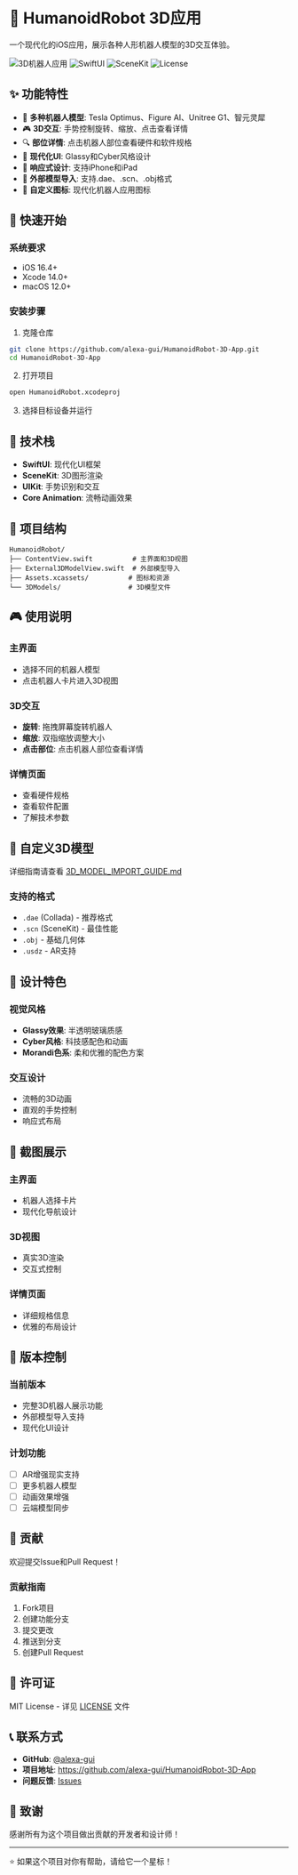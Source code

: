 # 🤖 HumanoidRobot 3D应用

一个现代化的iOS应用，展示各种人形机器人模型的3D交互体验。

![3D机器人应用](https://img.shields.io/badge/iOS-16.4+-blue.svg)
![SwiftUI](https://img.shields.io/badge/SwiftUI-4.0+-orange.svg)
![SceneKit](https://img.shields.io/badge/SceneKit-3D-orange.svg)
![License](https://img.shields.io/badge/License-MIT-green.svg)

## ✨ 功能特性

- 🎯 **多种机器人模型**: Tesla Optimus、Figure AI、Unitree G1、智元灵犀
- 🎮 **3D交互**: 手势控制旋转、缩放、点击查看详情
- 🔍 **部位详情**: 点击机器人部位查看硬件和软件规格
- 🎨 **现代化UI**: Glassy和Cyber风格设计
- 📱 **响应式设计**: 支持iPhone和iPad
- 🔧 **外部模型导入**: 支持.dae、.scn、.obj格式
- 🌟 **自定义图标**: 现代化机器人应用图标

## 🚀 快速开始

### 系统要求
- iOS 16.4+
- Xcode 14.0+
- macOS 12.0+

### 安装步骤
1. 克隆仓库
```bash
git clone https://github.com/alexa-gui/HumanoidRobot-3D-App.git
cd HumanoidRobot-3D-App
```

2. 打开项目
```bash
open HumanoidRobot.xcodeproj
```

3. 选择目标设备并运行

## 🎨 技术栈

- **SwiftUI**: 现代化UI框架
- **SceneKit**: 3D图形渲染
- **UIKit**: 手势识别和交互
- **Core Animation**: 流畅动画效果

## 📁 项目结构

```
HumanoidRobot/
├── ContentView.swift          # 主界面和3D视图
├── External3DModelView.swift  # 外部模型导入
├── Assets.xcassets/          # 图标和资源
└── 3DModels/                 # 3D模型文件
```

## 🎮 使用说明

### 主界面
- 选择不同的机器人模型
- 点击机器人卡片进入3D视图

### 3D交互
- **旋转**: 拖拽屏幕旋转机器人
- **缩放**: 双指缩放调整大小
- **点击部位**: 点击机器人部位查看详情

### 详情页面
- 查看硬件规格
- 查看软件配置
- 了解技术参数

## 🔧 自定义3D模型

详细指南请查看 [3D_MODEL_IMPORT_GUIDE.md](3D_MODEL_IMPORT_GUIDE.md)

### 支持的格式
- `.dae` (Collada) - 推荐格式
- `.scn` (SceneKit) - 最佳性能
- `.obj` - 基础几何体
- `.usdz` - AR支持

## 🎨 设计特色

### 视觉风格
- **Glassy效果**: 半透明玻璃质感
- **Cyber风格**: 科技感配色和动画
- **Morandi色系**: 柔和优雅的配色方案

### 交互设计
- 流畅的3D动画
- 直观的手势控制
- 响应式布局

## 📱 截图展示

### 主界面
- 机器人选择卡片
- 现代化导航设计

### 3D视图
- 真实3D渲染
- 交互式控制

### 详情页面
- 详细规格信息
- 优雅的布局设计

## 🔄 版本控制

### 当前版本
- 完整3D机器人展示功能
- 外部模型导入支持
- 现代化UI设计

### 计划功能
- [ ] AR增强现实支持
- [ ] 更多机器人模型
- [ ] 动画效果增强
- [ ] 云端模型同步

## 🤝 贡献

欢迎提交Issue和Pull Request！

### 贡献指南
1. Fork项目
2. 创建功能分支
3. 提交更改
4. 推送到分支
5. 创建Pull Request

## 📄 许可证

MIT License - 详见 [LICENSE](LICENSE) 文件

## 📞 联系方式

- **GitHub**: [@alexa-gui](https://github.com/alexa-gui)
- **项目地址**: https://github.com/alexa-gui/HumanoidRobot-3D-App
- **问题反馈**: [Issues](https://github.com/alexa-gui/HumanoidRobot-3D-App/issues)

## 🙏 致谢

感谢所有为这个项目做出贡献的开发者和设计师！

---

⭐ 如果这个项目对你有帮助，请给它一个星标！
